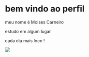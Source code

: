 # bem vindo ao perfil

meu nome é Moises Carneiro

estudo em algum lugar 

cada dia mais loco !

![](https://media1.tenor.com/m/ryN1eiH0HG0AAAAC/killing-joke-joker.gif)
